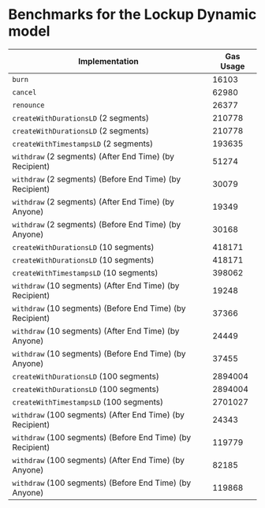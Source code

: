 # Benchmarks for the Lockup Dynamic model

| Implementation                                             | Gas Usage |
| ---------------------------------------------------------- | --------- |
| `burn`                                                     | 16103     |
| `cancel`                                                   | 62980     |
| `renounce`                                                 | 26377     |
| `createWithDurationsLD` (2 segments)                       | 210778    |
| `createWithDurationsLD` (2 segments)                       | 210778    |
| `createWithTimestampsLD` (2 segments)                      | 193635    |
| `withdraw` (2 segments) (After End Time) (by Recipient)    | 51274     |
| `withdraw` (2 segments) (Before End Time) (by Recipient)   | 30079     |
| `withdraw` (2 segments) (After End Time) (by Anyone)       | 19349     |
| `withdraw` (2 segments) (Before End Time) (by Anyone)      | 30168     |
| `createWithDurationsLD` (10 segments)                      | 418171    |
| `createWithDurationsLD` (10 segments)                      | 418171    |
| `createWithTimestampsLD` (10 segments)                     | 398062    |
| `withdraw` (10 segments) (After End Time) (by Recipient)   | 19248     |
| `withdraw` (10 segments) (Before End Time) (by Recipient)  | 37366     |
| `withdraw` (10 segments) (After End Time) (by Anyone)      | 24449     |
| `withdraw` (10 segments) (Before End Time) (by Anyone)     | 37455     |
| `createWithDurationsLD` (100 segments)                     | 2894004   |
| `createWithDurationsLD` (100 segments)                     | 2894004   |
| `createWithTimestampsLD` (100 segments)                    | 2701027   |
| `withdraw` (100 segments) (After End Time) (by Recipient)  | 24343     |
| `withdraw` (100 segments) (Before End Time) (by Recipient) | 119779    |
| `withdraw` (100 segments) (After End Time) (by Anyone)     | 82185     |
| `withdraw` (100 segments) (Before End Time) (by Anyone)    | 119868    |
